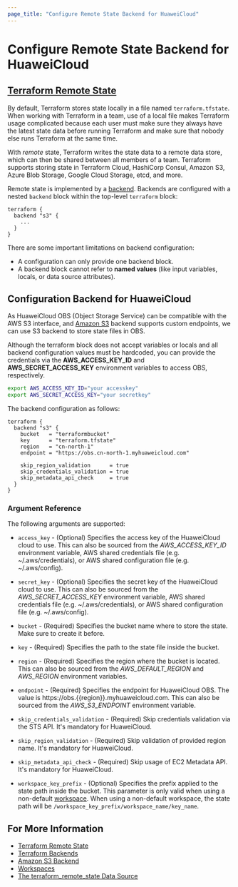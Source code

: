 ```yaml
---
page_title: "Configure Remote State Backend for HuaweiCloud"
---
```


# Configure Remote State Backend for HuaweiCloud

## [Terraform Remote State](https://www.terraform.io/docs/language/state/remote.html)

By default, Terraform stores state locally in a file named `terraform.tfstate`. When working with Terraform in a team,
use of a local file makes Terraform usage complicated because each user must make sure they always have the latest state
data before running Terraform and make sure that nobody else runs Terraform at the same time.

With *remote* state, Terraform writes the state data to a remote data store, which can then be shared between all
members of a team. Terraform supports storing state in Terraform Cloud, HashiCorp Consul, Amazon S3, Azure Blob Storage,
Google Cloud Storage, etcd, and more.

Remote state is implemented by a [backend](https://www.terraform.io/docs/language/settings/backends/index.html).
Backends are configured with a nested `backend` block within the top-level `terraform` block:

```
terraform {
  backend "s3" {
    ...
  }
}
```

There are some important limitations on backend configuration:

* A configuration can only provide one backend block.
* A backend block cannot refer to **named values** (like input variables, locals, or data source attributes).

## Configuration Backend for HuaweiCloud

As HuaweiCloud OBS (Object Storage Service) can be compatible with the AWS S3 interface, and
[Amazon S3](https://www.terraform.io/docs/language/settings/backends/s3.html) backend supports custom endpoints, we can
use S3 backend to store state files in OBS.

Although the terraform block does not accept variables or locals and all backend configuration values must be hardcoded,
you can provide the credentials via the **AWS_ACCESS_KEY_ID** and **AWS_SECRET_ACCESS_KEY** environment variables to
access OBS, respectively.

```bash
export AWS_ACCESS_KEY_ID="your accesskey"
export AWS_SECRET_ACCESS_KEY="your secretkey"
```

The backend configuration as follows:

```hcl
terraform {
  backend "s3" {
    bucket   = "terraformbucket"
    key      = "terraform.tfstate"
    region   = "cn-north-1"
    endpoint = "https://obs.cn-north-1.myhuaweicloud.com"

    skip_region_validation      = true
    skip_credentials_validation = true
    skip_metadata_api_check     = true
  }
}
```

### Argument Reference

The following arguments are supported:

* `access_key` - (Optional) Specifies the access key of the HuaweiCloud cloud to use. This can also be sourced from
  the *AWS_ACCESS_KEY_ID* environment variable, AWS shared credentials file (e.g. ~/.aws/credentials), or AWS shared
  configuration file (e.g. ~/.aws/config).

* `secret_key` - (Optional) Specifies the secret key of the HuaweiCloud cloud to use. This can also be sourced from
  the *AWS_SECRET_ACCESS_KEY* environment variable, AWS shared credentials file (e.g. ~/.aws/credentials), or AWS shared
  configuration file (e.g. ~/.aws/config).

* `bucket` - (Required) Specifies the bucket name where to store the state. Make sure to create it before.

* `key` - (Required) Specifies the path to the state file inside the bucket.

* `region` - (Required) Specifies the region where the bucket is located. This can also be sourced from the
  *AWS_DEFAULT_REGION* and *AWS_REGION* environment variables.

* `endpoint` - (Required) Specifies the endpoint for HuaweiCloud OBS.
  The value is https://obs.{{region}}.myhuaweicloud.com. This can also be sourced from the *AWS_S3_ENDPOINT* 
  environment variable.

* `skip_credentials_validation` - (Required) Skip credentials validation via the STS API. 
  It's mandatory for HuaweiCloud.

* `skip_region_validation` - (Required) Skip validation of provided region name. It's mandatory for HuaweiCloud.

* `skip_metadata_api_check` - (Required) Skip usage of EC2 Metadata API. It's mandatory for HuaweiCloud.

* `workspace_key_prefix` - (Optional) Specifies the prefix applied to the state path inside the bucket. This parameter
  is only valid when using a non-default [workspace](https://www.terraform.io/docs/language/state/workspaces.html).
  When using a non-default workspace, the state path will be `/workspace_key_prefix/workspace_name/key_name`.

## For More Information

* [Terraform Remote State](https://www.terraform.io/docs/language/state/remote.html)
* [Terraform Backends](https://www.terraform.io/docs/language/settings/backends/index.html)
* [Amazon S3 Backend](https://www.terraform.io/docs/language/settings/backends/s3.html)
* [Workspaces](https://www.terraform.io/docs/language/state/workspaces.html)
* [The terraform_remote_state Data Source](https://www.terraform.io/docs/language/state/remote-state-data.html)
